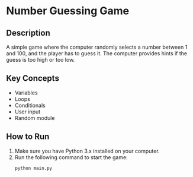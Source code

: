 # Number Guessing Game

## Description
A simple game where the computer randomly selects a number between 1 and 100, and the player has to guess it. The computer provides hints if the guess is too high or too low.

## Key Concepts
- Variables
- Loops
- Conditionals
- User input
- Random module

## How to Run
1. Make sure you have Python 3.x installed on your computer.
2. Run the following command to start the game:
   ```bash
   python main.py
